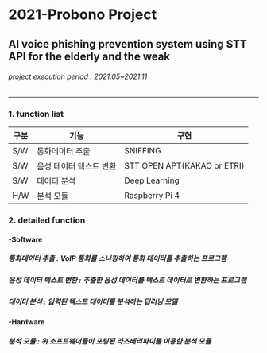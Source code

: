 # 2021-Probono Project

## **AI voice phishing prevention system using STT API for the elderly and the weak**

###### project execution period : 2021.05~2021.11
-----------------------
### 1. function list
|구분|기능|구현|
|------|---|---|
|S/W|통화데이터 추출|SNIFFING|
|S/W|음성 데이터 텍스트 변환|STT OPEN APT(KAKAO or ETRI)|
|S/W|데이터 분석|Deep Learning|
|H/W|분석 모듈|Raspberry Pi 4|

### 2. detailed function
#### **-Software**
##### 통화데이터 추출 : VoIP 통화를 스니핑하여 통화 데이터를 추출하는 프로그램
##### 음성 데이터 텍스트 변환 : 추출한 음성 데이터를 텍스트 데이터로 변환하는 프로그램
##### 데이터 분석 : 입력된 텍스트 데이터를 분석하는 딥러닝 모델

#### **-Hardware**
##### 분석 모듈 : 위 소프트웨어들이 포팅된 라즈베리파이를 이용한 분석 모듈
